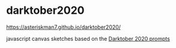 # darktober2020
https://asteriskman7.github.io/darktober2020/

javascript canvas sketches based on the [Darktober 2020 prompts](https://www.reddit.com/r/darktober/comments/il1n6y/we_present_the_2020_darktober_list_this_is_our/)
